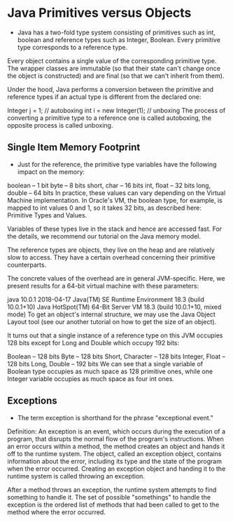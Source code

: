 # Java Primitives versus Objects

- Java has a two-fold type system consisting of primitives such as int, boolean and reference types such as Integer, Boolean. Every primitive type corresponds to a reference type.

Every object contains a single value of the corresponding primitive type. The wrapper classes are immutable (so that their state can't change once the object is constructed) and are final (so that we can't inherit from them).

Under the hood, Java performs a conversion between the primitive and reference types if an actual type is different from the declared one:

Integer j = 1;          // autoboxing
int i = new Integer(1); // unboxing
The process of converting a primitive type to a reference one is called autoboxing, the opposite process is called unboxing.

## Single Item Memory Footprint

- Just for the reference, the primitive type variables have the following impact on the memory:

boolean – 1 bit
byte – 8 bits
short, char – 16 bits
int, float – 32 bits
long, double – 64 bits
In practice, these values can vary depending on the Virtual Machine implementation. In Oracle's VM, the boolean type, for example, is mapped to int values 0 and 1, so it takes 32 bits, as described here: Primitive Types and Values.

Variables of these types live in the stack and hence are accessed fast. For the details, we recommend our tutorial on the Java memory model.

The reference types are objects, they live on the heap and are relatively slow to access. They have a certain overhead concerning their primitive counterparts.

The concrete values of the overhead are in general JVM-specific. Here, we present results for a 64-bit virtual machine with these parameters:

java 10.0.1 2018-04-17
Java(TM) SE Runtime Environment 18.3 (build 10.0.1+10)
Java HotSpot(TM) 64-Bit Server VM 18.3 (build 10.0.1+10, mixed mode)
To get an object's internal structure, we may use the Java Object Layout tool (see our another tutorial on how to get the size of an object).

It turns out that a single instance of a reference type on this JVM occupies 128 bits except for Long and Double which occupy 192 bits:

Boolean – 128 bits
Byte – 128 bits
Short, Character – 128 bits
Integer, Float – 128 bits
Long, Double – 192 bits
We can see that a single variable of Boolean type occupies as much space as 128 primitive ones, while one Integer variable occupies as much space as four int ones.

## Exceptions

- The term exception is shorthand for the phrase "exceptional event."

Definition: An exception is an event, which occurs during the execution of a program, that disrupts the normal flow of the program's instructions.
When an error occurs within a method, the method creates an object and hands it off to the runtime system. The object, called an exception object, contains information about the error, including its type and the state of the program when the error occurred. Creating an exception object and handing it to the runtime system is called throwing an exception.

After a method throws an exception, the runtime system attempts to find something to handle it. The set of possible "somethings" to handle the exception is the ordered list of methods that had been called to get to the method where the error occurred.
